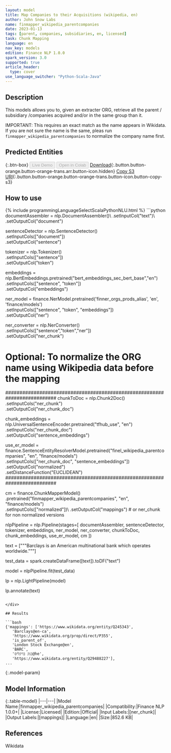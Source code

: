 ```yaml
---
layout: model
title: Map Companies to their Acquisitions (wikipedia, en)
author: John Snow Labs
name: finmapper_wikipedia_parentcompanies
date: 2023-01-13
tags: [parent, companies, subsidiaries, en, licensed]
task: Chunk Mapping
language: en
nav_key: models
edition: Finance NLP 1.0.0
spark_version: 3.0
supported: true
article_header:
  type: cover
use_language_switcher: "Python-Scala-Java"
---
```


## Description

This models allows you to, given an extracter ORG, retrieve all the parent / subsidiary /companies acquired and/or in the same group than it.

IMPORTANT: This requires an exact match as the name appears in Wikidata. If you are not sure the name is the same, pleas run `finmapper_wikipedia_parentcompanies` to normalize the company name first.

## Predicted Entities



{:.btn-box}
<button class="button button-orange" disabled>Live Demo</button>
<button class="button button-orange" disabled>Open in Colab</button>
[Download](https://s3.amazonaws.com/auxdata.johnsnowlabs.com/finance/models/finmapper_wikipedia_parentcompanies_en_1.0.0_3.0_1673610612510.zip){:.button.button-orange.button-orange-trans.arr.button-icon.hidden}
[Copy S3 URI](s3://auxdata.johnsnowlabs.com/finance/models/finmapper_wikipedia_parentcompanies_en_1.0.0_3.0_1673610612510.zip){:.button.button-orange.button-orange-trans.button-icon.button-copy-s3}

## How to use



<div class="tabs-box" markdown="1">
{% include programmingLanguageSelectScalaPythonNLU.html %}
```python
documentAssembler = nlp.DocumentAssembler()\
        .setInputCol("text")\
        .setOutputCol("document")
        
sentenceDetector = nlp.SentenceDetector()\
        .setInputCols(["document"])\
        .setOutputCol("sentence")

tokenizer = nlp.Tokenizer()\
        .setInputCols(["sentence"])\
        .setOutputCol("token")

embeddings = nlp.BertEmbeddings.pretrained("bert_embeddings_sec_bert_base","en") \
        .setInputCols(["sentence", "token"]) \
        .setOutputCol("embeddings")

ner_model = finance.NerModel.pretrained('finner_orgs_prods_alias', 'en', 'finance/models')\
        .setInputCols(["sentence", "token", "embeddings"])\
        .setOutputCol("ner")

ner_converter = nlp.NerConverter()\
        .setInputCols(["sentence","token","ner"])\
        .setOutputCol("ner_chunk")

# Optional: To normalize the ORG name using Wikipedia data before the mapping
##########################################################################
chunkToDoc = nlp.Chunk2Doc()\
        .setInputCols("ner_chunk")\
        .setOutputCol("ner_chunk_doc")

chunk_embeddings = nlp.UniversalSentenceEncoder.pretrained("tfhub_use", "en") \
      .setInputCols("ner_chunk_doc") \
      .setOutputCol("sentence_embeddings")
    
use_er_model = finance.SentenceEntityResolverModel.pretrained("finel_wikipedia_parentcompanies", "en", "finance/models") \
      .setInputCols(["ner_chunk_doc", "sentence_embeddings"]) \
      .setOutputCol("normalized")\
      .setDistanceFunction("EUCLIDEAN")
##########################################################################

cm = finance.ChunkMapperModel()\
      .pretrained("finmapper_wikipedia_parentcompanies", "en", "finance/models")\
      .setInputCols(["normalized"])\ 
      .setOutputCol("mappings") # or ner_chunk for non normalized versions

nlpPipeline = nlp.Pipeline(stages=[
        documentAssembler,
        sentenceDetector,
        tokenizer,
        embeddings,
        ner_model,
        ner_converter,
        chunkToDoc,
        chunk_embeddings,
        use_er_model,
        cm
])

text = ["""Barclays is an American multinational bank which operates worldwide."""]

test_data = spark.createDataFrame([text]).toDF("text")

model = nlpPipeline.fit(test_data)

lp = nlp.LightPipeline(model)

lp.annotate(text)
```

</div>

## Results

```bash
{'mappings': ['https://www.wikidata.org/entity/Q245343',
   'Barclays@en-ca',
   'https://www.wikidata.org/prop/direct/P355',
   'is_parent_of',
   'London Stock Exchange@en',
   'BARC',
   'בנק ברקליס@he',
   'https://www.wikidata.org/entity/Q29488227'],
...
```

{:.model-param}
## Model Information

{:.table-model}
|---|---|
|Model Name:|finmapper_wikipedia_parentcompanies|
|Compatibility:|Finance NLP 1.0.0+|
|License:|Licensed|
|Edition:|Official|
|Input Labels:|[ner_chunk]|
|Output Labels:|[mappings]|
|Language:|en|
|Size:|852.6 KB|

## References

Wikidata
